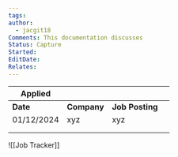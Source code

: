 ```yaml
---
tags: 
author:
  - jacgit18
Comments: This documentation discusses
Status: Capture
Started: 
EditDate: 
Relates:
---
```

| Applied |  |  |  |
| ---- | ---- | ---- | ---- |
| **Date** | **Company** | **Job Posting<br>** |  |
| 01/12/2024 | xyz | xyz |  |
|  |  |  |  |
|  |  |  |  |


![[Job Tracker]]

